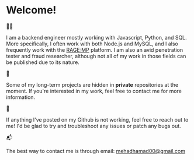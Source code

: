 <!--
**mehadh/mehadh** is a ✨ _special_ ✨ repository because its `README.md` (this file) appears on your GitHub profile.

Here are some ideas to get you started:

- 🔭 I’m currently working on ...
- 🌱 I’m currently learning ...
- 👯 I’m looking to collaborate on ...
- 🤔 I’m looking for help with ...
- 💬 Ask me about ...
- 📫 How to reach me: ...
- 😄 Pronouns: ...
- ⚡ Fun fact: ...
-->
# Welcome!

:technologist: 

I am a backend engineer mostly working with Javascript, Python, and SQL. More specifically, I often work with both Node.js and MySQL, and I also frequently work with the [RAGE:MP](https://rage.mp/) platform. I am also an avid penetration tester and fraud researcher, although not all of my work in those fields can be published due to its nature. 

:floppy_disk:

Some of my long-term projects are hidden in **private** repositories at the moment. If you're interested in my work, feel free to contact me for more information.

:construction_worker:

If anything I've posted on my Github is not working, feel free to reach out to me! I'd be glad to try and troubleshoot any issues or patch any bugs out. 

:mailbox_with_mail:

The best way to contact me is through email: mehadhamad00@gmail.com
